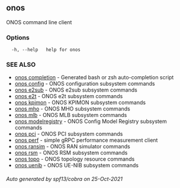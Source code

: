 ## onos

ONOS command line client

### Options

```
  -h, --help   help for onos
```

### SEE ALSO

* [onos completion](onos_completion.md)	 - Generated bash or zsh auto-completion script
* [onos config](onos_config.md)	 - ONOS configuration subsystem commands
* [onos e2sub](onos_e2sub.md)	 - ONOS e2sub subsystem commands
* [onos e2t](onos_e2t.md)	 - ONOS e2t subsystem commands
* [onos kpimon](onos_kpimon.md)	 - ONOS KPIMON subsystem commands
* [onos mho](onos_mho.md)	 - ONOS MHO subsystem commands
* [onos mlb](onos_mlb.md)	 - ONOS MLB subsystem commands
* [onos modelregistry](onos_modelregistry.md)	 - ONOS Config Model Registry subsystem commands
* [onos pci](onos_pci.md)	 - ONOS PCI subsystem commands
* [onos perf](onos_perf.md)	 - simple gRPC performance measurement client
* [onos ransim](onos_ransim.md)	 - ONOS RAN simulator commands
* [onos rsm](onos_rsm.md)	 - ONOS RSM subsystem commands
* [onos topo](onos_topo.md)	 - ONOS topology resource commands
* [onos uenib](onos_uenib.md)	 - ONOS UE-NIB subsystem commands

###### Auto generated by spf13/cobra on 25-Oct-2021
